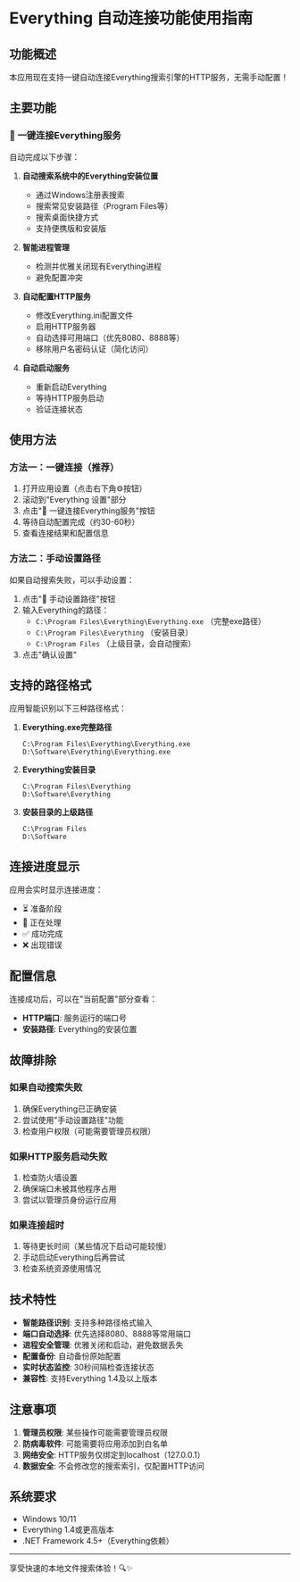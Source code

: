 # Everything 自动连接功能使用指南

## 功能概述

本应用现在支持一键自动连接Everything搜索引擎的HTTP服务，无需手动配置！

## 主要功能

### 🚀 一键连接Everything服务

自动完成以下步骤：
1. **自动搜索系统中的Everything安装位置**
   - 通过Windows注册表搜索
   - 搜索常见安装路径（Program Files等）
   - 搜索桌面快捷方式
   - 支持便携版和安装版

2. **智能进程管理**
   - 检测并优雅关闭现有Everything进程
   - 避免配置冲突

3. **自动配置HTTP服务**
   - 修改Everything.ini配置文件
   - 启用HTTP服务器
   - 自动选择可用端口（优先8080、8888等）
   - 移除用户名密码认证（简化访问）

4. **自动启动服务**
   - 重新启动Everything
   - 等待HTTP服务启动
   - 验证连接状态

## 使用方法

### 方法一：一键连接（推荐）

1. 打开应用设置（点击右下角⚙️按钮）
2. 滚动到"Everything 设置"部分
3. 点击"🔗 一键连接Everything服务"按钮
4. 等待自动配置完成（约30-60秒）
5. 查看连接结果和配置信息

### 方法二：手动设置路径

如果自动搜索失败，可以手动设置：

1. 点击"📁 手动设置路径"按钮
2. 输入Everything的路径：
   - `C:\Program Files\Everything\Everything.exe` （完整exe路径）
   - `C:\Program Files\Everything` （安装目录）
   - `C:\Program Files` （上级目录，会自动搜索）
3. 点击"确认设置"

## 支持的路径格式

应用智能识别以下三种路径格式：

1. **Everything.exe完整路径**
   ```
   C:\Program Files\Everything\Everything.exe
   D:\Software\Everything\Everything.exe
   ```

2. **Everything安装目录**
   ```
   C:\Program Files\Everything
   D:\Software\Everything
   ```

3. **安装目录的上级路径**
   ```
   C:\Program Files
   D:\Software
   ```

## 连接进度显示

应用会实时显示连接进度：
- ⏳ 准备阶段
- 🔄 正在处理
- ✅ 成功完成
- ❌ 出现错误

## 配置信息

连接成功后，可以在"当前配置"部分查看：
- **HTTP端口**: 服务运行的端口号
- **安装路径**: Everything的安装位置

## 故障排除

### 如果自动搜索失败

1. 确保Everything已正确安装
2. 尝试使用"手动设置路径"功能
3. 检查用户权限（可能需要管理员权限）

### 如果HTTP服务启动失败

1. 检查防火墙设置
2. 确保端口未被其他程序占用
3. 尝试以管理员身份运行应用

### 如果连接超时

1. 等待更长时间（某些情况下启动可能较慢）
2. 手动启动Everything后再尝试
3. 检查系统资源使用情况

## 技术特性

- **智能路径识别**: 支持多种路径格式输入
- **端口自动选择**: 优先选择8080、8888等常用端口
- **进程安全管理**: 优雅关闭和启动，避免数据丢失
- **配置备份**: 自动备份原始配置
- **实时状态监控**: 30秒间隔检查连接状态
- **兼容性**: 支持Everything 1.4及以上版本

## 注意事项

1. **管理员权限**: 某些操作可能需要管理员权限
2. **防病毒软件**: 可能需要将应用添加到白名单
3. **网络安全**: HTTP服务仅绑定到localhost（127.0.0.1）
4. **数据安全**: 不会修改您的搜索索引，仅配置HTTP访问

## 系统要求

- Windows 10/11
- Everything 1.4或更高版本
- .NET Framework 4.5+（Everything依赖）

---

享受快速的本地文件搜索体验！🔍✨